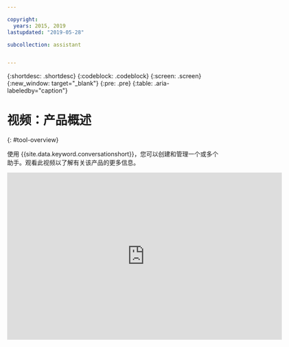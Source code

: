 ```yaml
---

copyright:
  years: 2015, 2019
lastupdated: "2019-05-28"

subcollection: assistant


---
```


{:shortdesc: .shortdesc}
{:codeblock: .codeblock}
{:screen: .screen}
{:new_window: target="_blank"}
{:pre: .pre}
{:table: .aria-labeledby="caption"}

# 视频：产品概述
{: #tool-overview}

使用 {{site.data.keyword.conversationshort}}，您可以创建和管理一个或多个助手。观看此视频以了解有关该产品的更多信息。

<p>
  <div class="embed-responsive embed-responsive-16by9">
    <iframe class="embed-responsive-item" id="youtubeplayer" title="Watson Assistant 产品概述" type="text/html" width="640" height="390" src="https://www.youtube.com/embed/h-u-5f8fZtc?rel=0" frameborder="0" webkitallowfullscreen mozallowfullscreen allowfullscreen> </iframe>
  </div>
</p>
